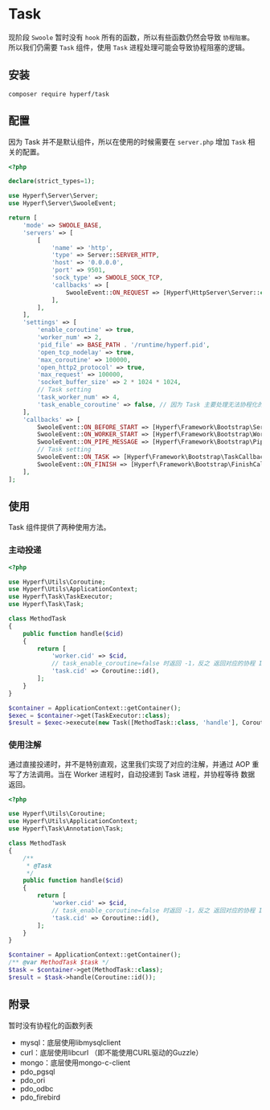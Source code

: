 # Task

现阶段 `Swoole` 暂时没有 `hook` 所有的函数，所以有些函数仍然会导致 `协程阻塞`。
所以我们仍需要 `Task` 组件，使用 `Task` 进程处理可能会导致协程阻塞的逻辑。

## 安装

```
composer require hyperf/task
```

## 配置

因为 Task 并不是默认组件，所以在使用的时候需要在 `server.php` 增加 `Task` 相关的配置。

```php
<?php

declare(strict_types=1);

use Hyperf\Server\Server;
use Hyperf\Server\SwooleEvent;

return [
    'mode' => SWOOLE_BASE,
    'servers' => [
        [
            'name' => 'http',
            'type' => Server::SERVER_HTTP,
            'host' => '0.0.0.0',
            'port' => 9501,
            'sock_type' => SWOOLE_SOCK_TCP,
            'callbacks' => [
                SwooleEvent::ON_REQUEST => [Hyperf\HttpServer\Server::class, 'onRequest'],
            ],
        ],
    ],
    'settings' => [
        'enable_coroutine' => true,
        'worker_num' => 2,
        'pid_file' => BASE_PATH . '/runtime/hyperf.pid',
        'open_tcp_nodelay' => true,
        'max_coroutine' => 100000,
        'open_http2_protocol' => true,
        'max_request' => 100000,
        'socket_buffer_size' => 2 * 1024 * 1024,
        // Task setting
        'task_worker_num' => 4,
        'task_enable_coroutine' => false, // 因为 Task 主要处理无法协程化的方法，所以这里可以设为 false。
    ],
    'callbacks' => [
        SwooleEvent::ON_BEFORE_START => [Hyperf\Framework\Bootstrap\ServerStartCallback::class, 'beforeStart'],
        SwooleEvent::ON_WORKER_START => [Hyperf\Framework\Bootstrap\WorkerStartCallback::class, 'onWorkerStart'],
        SwooleEvent::ON_PIPE_MESSAGE => [Hyperf\Framework\Bootstrap\PipeMessageCallback::class, 'onPipeMessage'],
        // Task setting
        SwooleEvent::ON_TASK => [Hyperf\Framework\Bootstrap\TaskCallback::class, 'onTask'],
        SwooleEvent::ON_FINISH => [Hyperf\Framework\Bootstrap\FinishCallback::class, 'onFinish'],
    ],
];

```
## 使用

Task 组件提供了两种使用方法。

### 主动投递


```php
<?php

use Hyperf\Utils\Coroutine;
use Hyperf\Utils\ApplicationContext;
use Hyperf\Task\TaskExecutor;
use Hyperf\Task\Task;

class MethodTask
{
    public function handle($cid)
    {
        return [
            'worker.cid' => $cid,
            // task_enable_coroutine=false 时返回 -1，反之 返回对应的协程 ID
            'task.cid' => Coroutine::id(),
        ];
    }
}

$container = ApplicationContext::getContainer();
$exec = $container->get(TaskExecutor::class);
$result = $exec->execute(new Task([MethodTask::class, 'handle'], Coroutine::id()));

```
### 使用注解

通过直接投递时，并不是特别直观，这里我们实现了对应的注解，并通过 AOP 重写了方法调用。当在 Worker 进程时，自动投递到 Task 进程，并协程等待 数据返回。

```php
<?php

use Hyperf\Utils\Coroutine;
use Hyperf\Utils\ApplicationContext;
use Hyperf\Task\Annotation\Task;

class MethodTask
{
    /**
     * @Task
     */
    public function handle($cid)
    {
        return [
            'worker.cid' => $cid,
            // task_enable_coroutine=false 时返回 -1，反之 返回对应的协程 ID
            'task.cid' => Coroutine::id(),
        ];
    }
}

$container = ApplicationContext::getContainer();
/** @var MethodTask $task */
$task = $container->get(MethodTask::class);
$result = $task->handle(Coroutine::id());

```

## 附录

暂时没有协程化的函数列表

- mysql：底层使用libmysqlclient
- curl：底层使用libcurl （即不能使用CURL驱动的Guzzle）
- mongo：底层使用mongo-c-client
- pdo_pgsql
- pdo_ori
- pdo_odbc
- pdo_firebird

